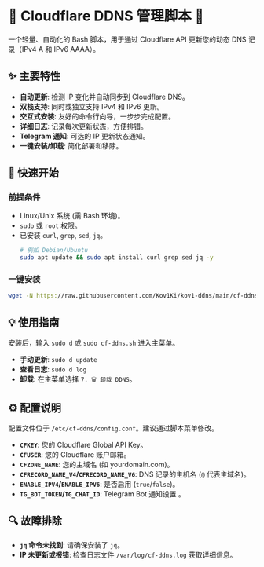 # 🚀 Cloudflare DDNS 管理脚本  🚀

一个轻量、自动化的 Bash 脚本，用于通过 Cloudflare API 更新您的动态 DNS 记录（IPv4 A 和 IPv6 AAAA）。

## ✨ 主要特性

* **自动更新**: 检测 IP 变化并自动同步到 Cloudflare DNS。
* **双栈支持**: 同时或独立支持 IPv4 和 IPv6 更新。
* **交互式安装**: 友好的命令行向导，一步步完成配置。
* **详细日志**: 记录每次更新状态，方便排错。
* **Telegram 通知**: 可选的 IP 更新状态通知。
* **一键安装/卸载**: 简化部署和移除。

## 🚀 快速开始

### 前提条件

* Linux/Unix 系统 (需 Bash 环境)。
* `sudo` 或 `root` 权限。
* 已安装 `curl`, `grep`, `sed`, `jq`。
    ```bash
    # 例如 Debian/Ubuntu
    sudo apt update && sudo apt install curl grep sed jq -y
    ```

### 一键安装

```bash
wget -N https://raw.githubusercontent.com/Kov1Ki/kov1-ddns/main/cf-ddns.sh && chmod +x cf-ddns.sh && ./cf-ddns.sh
```

## 💡 使用指南

安装后，输入 `sudo d` 或 `sudo cf-ddns.sh` 进入主菜单。

* **手动更新**: `sudo d update`
* **查看日志**: `sudo d log`
* **卸载**: 在主菜单选择 `7. 🗑️ 卸载 DDNS`。

## ⚙️ 配置说明

配置文件位于 `/etc/cf-ddns/config.conf`。建议通过脚本菜单修改。

* **`CFKEY`**: 您的 Cloudflare Global API Key。
* **`CFUSER`**: 您的 Cloudflare 账户邮箱。
* **`CFZONE_NAME`**: 您的主域名 (如 yourdomain.com)。
* **`CFRECORD_NAME_V4`/`CFRECORD_NAME_V6`**: DNS 记录的主机名 (`@` 代表主域名)。
* **`ENABLE_IPV4`/`ENABLE_IPV6`**: 是否启用 (`true`/`false`)。
* **`TG_BOT_TOKEN`/`TG_CHAT_ID`**: Telegram Bot 通知设置 。

## 🔍 故障排除

* **`jq` 命令未找到**: 请确保安装了 `jq`。
* **IP 未更新或报错**: 检查日志文件 `/var/log/cf-ddns.log` 获取详细信息。
